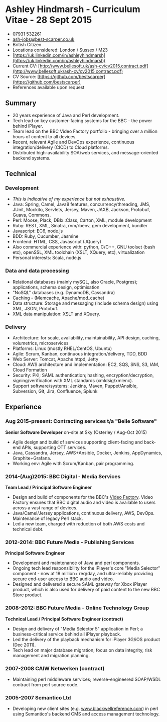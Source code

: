# Ashley Hindmarsh - Curriculum Vitae - 28 Sept 2015
 * 07931 532261
 * ash-jobs@best-scarper.co.uk
 * British Citizen
 * Locations considered: London / Sussex / M23
 * [https://uk.linkedin.com/in/ashleyhindmarsh](https://uk.linkedin.com/in/ashleyhindmarsh)
 * Current CV: [http://www.bellesoft.uk/ash-cv/cv2015.contract.pdf](http://www.bellesoft.uk/ash-cv/cv2015.contract.pdf)
 * CV Source: [https://github.com/bestscarper](https://github.com/bestscarper)
 * References available upon request

## Summary
 * 20 years experience of Java and Perl development.
 * Tech lead on key customer-facing systems for the BBC - the power behind iPlayer.
 * Team lead on the BBC Video Factory portfolio - bringing over a million hours of content to all devices.
 * Recent, relevant Agile and DevOps experience, continuous integration/delivery (CICD) to Cloud platforms.
 * Distributed high-availability SOA/web services, and message-oriented backend systems.

## Technical

### Development
 * _This is indicative of my experience but not exhaustive._
 * Java: Spring, Camel, Java8 features, concurrency/threading, JMS, JUnit, Mockito, Servlets, Jersey, Maven, JAXB, Jackson, Protobuf, Guava, Commons.
 * Perl: Moose, Plack, DBIx::Class, Carton, XML, module development
 * Ruby: REST, XML, Sinatra, rvm/rbenv, gem development, bundler
 * Javascript: EC6, node.js
 * BDD: Ruby, Cucumber, Jasmine
 * Frontend: HTML, CSS, Javascript (JQuery)
 * Also commercial experience with: python, C/C++, GNU toolset (bash etc), openSSL, XML toolchain (XSLT, XQuery, etc), virtualization
 * Personal interests: Scala, node.js

### Data and data processing
 * Relational databases (mainly mySQL, also Oracle, Postgres); applications, schema design, optimisation
 * "NoSQL" databases (e.g. DynamoDB, Cassandra)
 * Caching - (Memcache, Apache/mod_cache)
 * Data structure: Storage and messaging (include schema design) using XML, JSON, Protobuf.
 * XML data manipulation: XSLT and XQuery.

### Delivery
 * Architecture: for scale, availability, maintainability, API design, caching, volumetrics, microservices
 * Platforms: Linux (mostly RHEL/CentOS, Ubuntu)
 * Agile: Scrum, Kanban, continuous integration/delivery, TDD, BDD
 * Web Server: Tomcat, Apache httpd, Jetty
 * Cloud: AWS architecture and implementation: EC2, SQS, SNS, S3, IAM, Cloud Formation
 * Security: PKI; SAML authentication; hashing, encryption/decryption, signing/verification with XML standards (xmldsig/xmlenc).
 * Support software/systems: Jenkins, Maven, Puppet/Ansible, Subversion, Git, Jira, Confluence, Splunk

## Experience

### Aug 2015-present: Contracting services t/a "Belle Software"

**Senior Software Developer** on-site at Sky (Osterley / Aug-Oct 2015)

  * Agile design and build of services supporting client-facing and back-end APIs, supporting OTT services.
  * Java, Cassandra, Jersey, AWS+Ansible, Docker, Jenkins, AppDynamics, Graphite+Grafana.
  * Working env: Agile with Scrum/Kanban, pair programming.

### 2014-(Aug)2015: BBC Digital - Media Services

**Team Lead / Principal Software Engineer**

 * Design and build of components for the BBC's [Video Factory](http://www.bbc.co.uk/blogs/internet/entries/61d2795d-ad53-3547-a06a-a038cf1ef325). Video Factory ensures that BBC digital audio and video is available to users across a vast range of devices.
 * Java/Camel/Jersey applications, continuous delivery, AWS, DevOps. Maintenance of legacy Perl stack.
 * Led a new team, charged with reduction of both AWS costs and technical debt.
 
### 2012-2014: BBC Future Media - Publishing Services

**Principal Software Engineer**

 * Development and maintenance of Java and perl components.
 * Ongoing tech lead responsibility for the iPlayer's core "Media Selector" component - now at 18 million+ req/day, and ultra-reliably providing secure end-user access to BBC audio and video.
 * Designed and delivered a secure SAML gateway for Xbox iPlayer product, which is also used for delivery of paid content to the new BBC Store product.

### 2008-2012: BBC Future Media - Online Technology Group

**Technical Lead / Principal Software Engineer (contract)**

 * Design and delivery of "Media Selector 5" application in Perl; a business-critical service behind all iPlayer playback.
 * Led the delivery of the playback mechanism for iPlayer 3G/iOS product (Dec 2011).
 * Tech lead on major database migration; focus on data integrity, risk management and migration planning.

### 2007-2008 CAIW Netwerken (contract)
 * Maintaining perl middleware services; reverse-engineered SOAP/WSDL contract from perl source code.

### 2005-2007 Semantico Ltd
 * Developing new client sites (e.g. www.blackwellreference.com) in perl using Semantico's backend CMS and access management technology.
